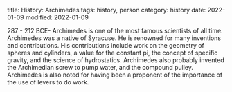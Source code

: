 title: History: Archimedes
tags: history, person
category: history
date: 2022-01-09
modified: 2022-01-09


287 - 212 BCE-
Archimedes is one of the most
famous scientists of all time. Archimedes was a native of Syracuse.
He is renowned for many inventions and contributions. His
contributions include work on the geometry of spheres and cylinders,
a value for the constant pi, the concept of specific gravity, and the
science of hydrostatics. Archimedes also probably invented the
Archimedian screw to pump water, and the compound pulley. Archimedes is
also noted for having been a proponent of the importance of the use of
levers to do work.




